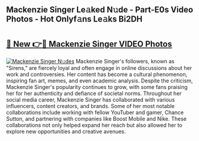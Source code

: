 ## Mackenzie Singer Le𝚊ked N𝚞de - Part-E0s Video Photos - Hot Onlyf𝚊ns Le𝚊ks Bi2DH

# <h2><a href="http://ac20708.deff.icu/?id=Mackenzie+Singer">🔗 New 👉🔴 Mackenzie Singer VIDEO Photos</a></h2>

[![Mackenzie Singer N𝚞des](https://i.imgur.com/rIISA9y.gif)](http://ac20708.deff.icu/?id=Mackenzie+Singer)
Mackenzie Singer's followers, known as "Sirens," are fiercely loyal and often engage in online discussions about her work and controversies. Her content has become a cultural phenomenon, inspiring fan art, memes, and even academic analysis. Despite the criticism, Mackenzie Singer's popularity continues to grow, with some fans praising her for her authenticity and defiance of societal norms. Throughout her social media career, Mackenzie Singer has collaborated with various influencers, content creators, and brands. Some of her most notable collaborations include working with fellow YouTuber and gamer, Chance Sutton, and partnering with companies like Boost Mobile and Nike. These collaborations not only helped expand her reach but also allowed her to explore new opportunities and creative avenues.
